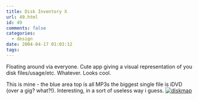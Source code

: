 ```yaml
---
title: Disk Inventory X
url: 49.html
id: 49
comments: false
categories:
  - design
date: 2004-04-17 01:03:12
tags:
---
```


Floating around via everyone. Cute app giving a visual representation of you disk files/usage/etc. Whatever. Looks cool. 

This is mine - the blue area top is all MP3s the biggest single file is iDVD (over a gig? what?!). Interesting, in a sort of useless way i guess. [![diskmap](http://www.neuromantics.net/bunker/images/diskmap-tm.jpg "diskmap from disk inventory X")](http://www.neuromantics.net/bunker/images/diskmap.jpg)